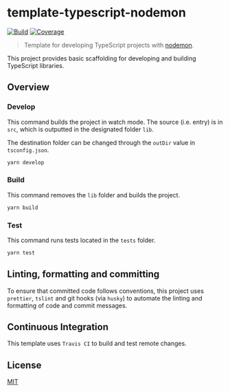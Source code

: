 # template-typescript-nodemon

[![Build][build]][build-badge]
[![Coverage][codecov-shield]][codecov]

> Template for developing TypeScript projects with [nodemon](https://github.com/remy/nodemon).

This project provides basic scaffolding for developing and building TypeScript libraries.

## Overview

### Develop

This command builds the project in watch mode. The source (i.e. entry) is in `src`, which is outputted in the designated folder `lib`.

The destination folder can be changed through the `outDir` value in `tsconfig.json`.

```bash
yarn develop
```

### Build

This command removes the `lib` folder and builds the project.

```bash
yarn build
```

### Test

This command runs tests located in the `tests` folder.

```bash
yarn test
```

## Linting, formatting and committing

To ensure that committed code follows conventions, this project uses `prettier`, `tslint` and git hooks (via `husky`) to automate the linting and formatting of code and commit messages.

## Continuous Integration

This template uses `Travis CI` to build and test remote changes.

## License

[MIT](LICENSE)

[build]: https://travis-ci.com/metonym/template-typescript-nodemon.svg?branch=master
[build-badge]: https://travis-ci.com/metonym/template-typescript-nodemon
[codecov]: https://codecov.io/gh/metonym/template-typescript-nodemon
[codecov-shield]: https://img.shields.io/codecov/c/github/metonym/template-typescript-nodemon.svg
